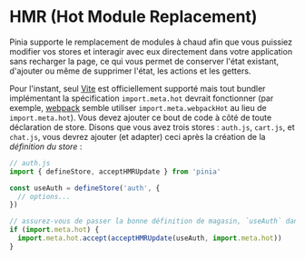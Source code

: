 # HMR (Hot Module Replacement)

Pinia supporte le remplacement de modules à chaud afin que vous puissiez modifier vos stores et interagir avec eux directement dans votre application sans recharger la page, ce qui vous permet de conserver l'état existant, d'ajouter ou même de supprimer l'état, les actions et les getters.

Pour l'instant, seul [Vite](https://vitejs.dev/) est officiellement supporté mais tout bundler implémentant la spécification `import.meta.hot` devrait fonctionner (par exemple, [webpack](https://webpack.js.org/api/module-variables/#importmetawebpackhot) semble utiliser `import.meta.webpackHot` au lieu de `import.meta.hot`).
Vous devez ajouter ce bout de code à côté de toute déclaration de store. Disons que vous avez trois stores : `auth.js`, `cart.js`, et `chat.js`, vous devrez ajouter (et adapter) ceci après la création de la _définition du store_ :

```js
// auth.js
import { defineStore, acceptHMRUpdate } from 'pinia'

const useAuth = defineStore('auth', {
  // options...
})

// assurez-vous de passer la bonne définition de magasin, `useAuth` dans ce cas.
if (import.meta.hot) {
  import.meta.hot.accept(acceptHMRUpdate(useAuth, import.meta.hot))
}
```
